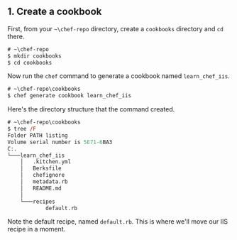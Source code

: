 ## 1. Create a cookbook

First, from your <code class="file-path">~\chef-repo</code> directory, create a <code class="file-path">cookbooks</code> directory and `cd` there.

```ps
# ~\chef-repo
$ mkdir cookbooks
$ cd cookbooks
```

Now run the `chef` command to generate a cookbook named `learn_chef_iis`.

```ps
# ~\chef-repo\cookbooks
$ chef generate cookbook learn_chef_iis
```

Here's the directory structure that the command created.

```ps
# ~\chef-repo\cookbooks
$ tree /F
Folder PATH listing
Volume serial number is 5E71-6BA3
C:.
└───learn_chef_iis
    │   .kitchen.yml
    │   Berksfile
    │   chefignore
    │   metadata.rb
    │   README.md
    │
    └───recipes
            default.rb
```

Note the default recipe, named <code class="file-path">default.rb</code>. This is where we'll move our IIS recipe in a moment.
